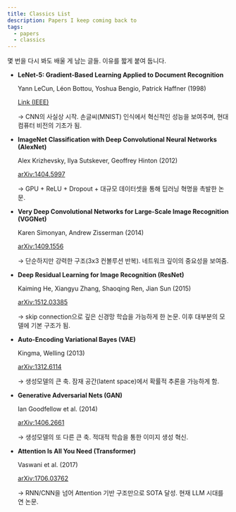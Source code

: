 ```yaml
---
title: Classics List
description: Papers I keep coming back to
tags:
  - papers
  - classics
---
```


몇 번을 다시 봐도 배울 게 남는 글들. 이유를 짧게 붙여 둡니다.

- **LeNet-5: Gradient-Based Learning Applied to Document Recognition**
    
    Yann LeCun, Léon Bottou, Yoshua Bengio, Patrick Haffner (1998)
    
    [Link (IEEE)](http://yann.lecun.com/exdb/publis/pdf/lecun-98.pdf)
    
    → CNN의 사실상 시작. 손글씨(MNIST) 인식에서 혁신적인 성능을 보여주며, 현대 컴퓨터 비전의 기초가 됨.
    
- **ImageNet Classification with Deep Convolutional Neural Networks (AlexNet)**
    
    Alex Krizhevsky, Ilya Sutskever, Geoffrey Hinton (2012)
    
    [arXiv:1404.5997](https://arxiv.org/abs/1404.5997)
    
    → GPU + ReLU + Dropout + 대규모 데이터셋을 통해 딥러닝 혁명을 촉발한 논문.
    
- **Very Deep Convolutional Networks for Large-Scale Image Recognition (VGGNet)**
    
    Karen Simonyan, Andrew Zisserman (2014)
    
    [arXiv:1409.1556](https://arxiv.org/abs/1409.1556)
    
    → 단순하지만 강력한 구조(3x3 컨볼루션 반복). 네트워크 깊이의 중요성을 보여줌.
    
- **Deep Residual Learning for Image Recognition (ResNet)**
    
    Kaiming He, Xiangyu Zhang, Shaoqing Ren, Jian Sun (2015)
    
    [arXiv:1512.03385](https://arxiv.org/abs/1512.03385)
    
    → skip connection으로 깊은 신경망 학습을 가능하게 한 논문. 이후 대부분의 모델에 기본 구조가 됨.
    
- **Auto-Encoding Variational Bayes (VAE)**
    
    Kingma, Welling (2013)
    
    [arXiv:1312.6114](https://arxiv.org/abs/1312.6114)
    
    → 생성모델의 큰 축. 잠재 공간(latent space)에서 확률적 추론을 가능하게 함.
    
- **Generative Adversarial Nets (GAN)**
    
    Ian Goodfellow et al. (2014)
    
    [arXiv:1406.2661](https://arxiv.org/abs/1406.2661)
    
    → 생성모델의 또 다른 큰 축. 적대적 학습을 통한 이미지 생성 혁신.
    
- **Attention Is All You Need (Transformer)**
    
    Vaswani et al. (2017)
    
    [arXiv:1706.03762](https://arxiv.org/abs/1706.03762)
    
    → RNN/CNN을 넘어 Attention 기반 구조만으로 SOTA 달성. 현재 LLM 시대를 연 논문.
